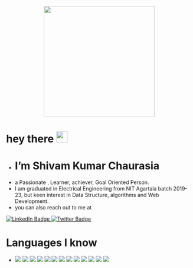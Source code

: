    <div id="header" align="center">
    <img src="https://media.giphy.com/media/qgQUggAC3Pfv687qPC/giphy.gif" width="300"/>
    </div>
   <h1  >
  hey there
  
  <img src="https://media.giphy.com/media/hvRJCLFzcasrR4ia7z/giphy.gif" width="30px"/>
  </h1>

- # I’m ****Shivam Kumar Chaurasia**** 
-  a Passionate , Learner, achiever,  Goal Oriented Person.
-  I am graduated in Electrical Engineering from NIT Agartala batch 2019-23, but keen interest in Data Structure, algorithms and Web Development.
-  you can also reach out to me at
 <div id="badges">
  <a href="https://www.linkedin.com/in/shivam-kumar-chaurasia-106283203/"> 
    <img src="https://img.shields.io/badge/LinkedIn-blue?style=for-the-badge&logo=linkedin&logoColor=white" alt="LinkedIn Badge"/>
  </a>
  
  <a href="https://twitter.com/I_m_Shivamkumar">
    <img src="https://img.shields.io/badge/Twitter-blue?style=for-the-badge&logo=twitter&logoColor=white" alt="Twitter Badge"/>
  </a>
</div>

# Languages I know
- ![](https://img.shields.io/badge/-<C>-informational?style=flat&logo=<LOGO_NAME>&logoColor=white&color=2bbc8a)
 ![](https://img.shields.io/badge/-<C++>-informational?style=flat&logo=<LOGO_NAME>&logoColor=white&color=2bbc8a)
 ![](https://img.shields.io/badge/-<JAVA>-informational?style=flat&logo=<LOGO_NAME>&logoColor=white&color=2bbc8a)
 ![](https://img.shields.io/badge/-<HTML>-informational?style=flat&logo=<LOGO_NAME>&logoColor=white&color=2bbc8a)
 ![](https://img.shields.io/badge/-<CSS>-informational?style=flat&logo=<LOGO_NAME>&logoColor=white&color=2bbc8a)
 ![](https://img.shields.io/badge/-<JAVASCRIPT>-informational?style=flat&logo=<LOGO_NAME>&logoColor=white&color=2bbc8a)
 ![](https://img.shields.io/badge/-<ANGULAR>-informational?style=flat&logo=<LOGO_NAME>&logoColor=white&color=2bbc8a)
 ![](https://img.shields.io/badge/-<SPRING>-informational?style=flat&logo=<LOGO_NAME>&logoColor=white&color=2bbc8a)
 ![](https://img.shields.io/badge/-<SPRINGBOOT>-informational?style=flat&logo=<LOGO_NAME>&logoColor=white&color=2bbc8a)
 ![](https://img.shields.io/badge/-<SQL>-informational?style=flat&logo=<LOGO_NAME>&logoColor=white&color=2bbc8a)
 ![](https://img.shields.io/badge/-<MONGODB>-informational?style=flat&logo=<LOGO_NAME>&logoColor=white&color=2bbc8a)
 ![](https://img.shields.io/badge/-<GIT>-informational?style=flat&logo=<LOGO_NAME>&logoColor=white&color=2bbc8a)
 ![](https://img.shields.io/badge/-<GITHUB>-informational?style=flat&logo=<LOGO_NAME>&logoColor=white&color=2bbc8a)

<!---
shivamchaurasia07/shivamchaurasia07 is a ✨ special ✨ repository because its `README.md` (this file) appears on your GitHub profile.
You can click the Preview link to take a look at your changes.
--->
